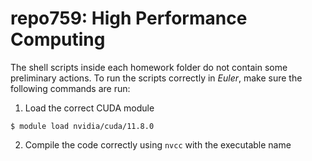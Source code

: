 # repo759: High Performance Computing

The shell scripts inside each homework folder do not contain some preliminary actions.
To run the scripts correctly in *Euler*, make sure the following commands are run:

1. Load the correct CUDA module

```
$ module load nvidia/cuda/11.8.0
```

2. Compile the code correctly using `nvcc` with the executable name

